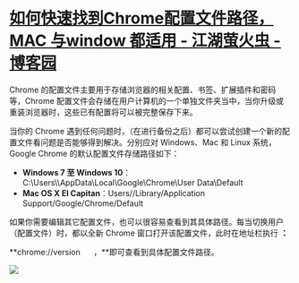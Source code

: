 # [如何快速找到Chrome配置文件路径，MAC 与window 都适用 - 江湖萤火虫 - 博客园](https://www.cnblogs.com/brianlai/p/11129667.html)

Chrome 的配置文件主要用于存储浏览器的相关配置、书签、扩展插件和密码等，Chrome 配置文件会存储在用户计算机的一个单独文件夹当中，当你升级或重装浏览器时，这些已有配置将可以被完整保存下来。

当你的 Chrome 遇到任何问题时，（在进行备份之后）都可以尝试创建一个新的配置文件看问题是否能够得到解决。分别应对 Windows、Mac 和 Linux 系统，Google Chrome 的默认配置文件存储路径如下：

-   **Windows 7 至 Windows 10**：C:\\Users\\<username>\\AppData\\Local\\Google\\Chrome\\User Data\\Default
-   **Mac OS X El Capitan**：Users/<username>/Library/Application Support/Google/Chrome/Default

如果你需要编辑其它配置文件，也可以很容易查看到其具体路径。每当切换用户（配置文件）时，都以全新 Chrome 窗口打开该配置文件，此时在地址栏执行 **：**

**chrome://version      ，**即可查看到具体配置文件路径。

![](https://img2018.cnblogs.com/blog/1462888/201907/1462888-20190703225942817-739515048.png)
